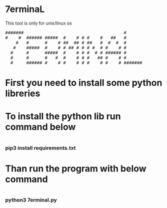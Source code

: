 # 7erminaL
This tool is only for unix/linux os
<pre>
#######                                      #       
#    #  ###### #####  #    # # #    #   ##   #       
    #   #      #    # ##  ## # ##   #  #  #  #       
   #    #####  #    # # ## # # # #  # #    # #       
  #     #      #####  #    # # #  # # ###### #       
  #     #      #   #  #    # # #   ## #    # #       
  #     ###### #    # #    # # #    # #    # #######
</pre>

<h1>First you need to install some python libreries</h1>
<h1>To install the python lib run command below</h1>

# <h3>pip3 install requirements.txt</h3>

<h1>Than run the program with below command</h1>

# <h3>python3 7erminal.py</h3>